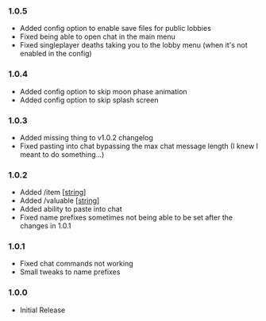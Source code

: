 ### 1.0.5

- Added config option to enable save files for public lobbies
- Fixed being able to open chat in the main menu
- Fixed singleplayer deaths taking you to the lobby menu (when it's not enabled in the config)

### 1.0.4

- Added config option to skip moon phase animation
- Added config option to skip splash screen

### 1.0.3

- Added missing thing to v1.0.2 changelog
- Fixed pasting into chat bypassing the max chat message length (I knew I meant to do something...)

### 1.0.2

- Added /item [[string](https://1a3.uk/games/repo/diffs/?tab=4&tabItems=0)]
- Added /valuable [[string](https://1a3.uk/games/repo/diffs/?tab=4&tabItems=1)]
- Added ability to paste into chat
- Fixed name prefixes sometimes not being able to be set after the changes in 1.0.1

### 1.0.1

- Fixed chat commands not working
- Small tweaks to name prefixes

### 1.0.0

- Initial Release
